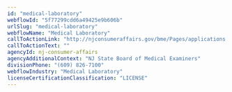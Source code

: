 ```yaml
---
id: "medical-laboratory"
webflowId: "5f77299cdd6a49425e9b606b"
urlSlug: "medical-laboratory"
webflowName: "Medical Laboratory"
callToActionLink: "http://njconsumeraffairs.gov/bme/Pages/applications.aspx"
callToActionText: ""
agencyId: nj-consumer-affairs
agencyAdditionalContext: "NJ State Board of Medical Examiners"
divisionPhone: "(609) 826-7100"
webflowIndustry: "Medical Laboratory"
licenseCertificationClassification: "LICENSE"
---
```

